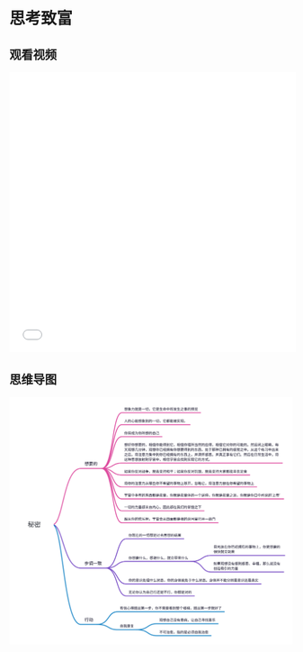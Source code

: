 # 思考致富

## 观看视频
<iframe height=498 width=510 src="//player.bilibili.com/player.html?aid=948729195&bvid=BV1Qs4y1p7db&cid=988763395&page=1" scrolling="no" border="0" frameborder="no" framespacing="0" allowfullscreen="true"> </iframe>

## 思维导图
![点击查看思维导图](asset/secret.svg)
















